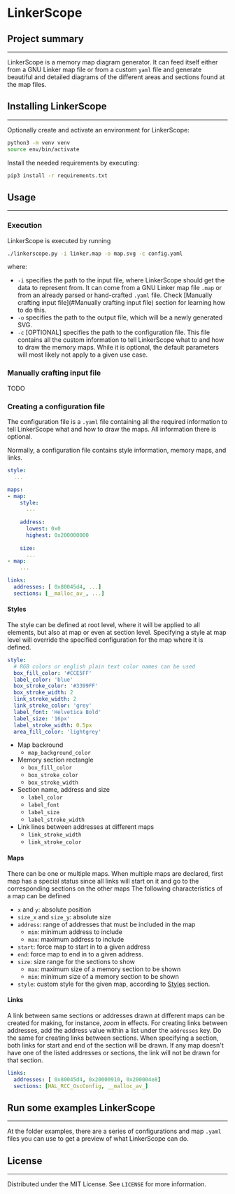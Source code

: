 # LinkerScope

## Project summary

---

LinkerScope is a memory map diagram generator. It can feed itself either from a GNU Linker map file or from a custom `yaml` file
and generate beautiful and detailed diagrams of the different areas and sections found at the map files.

## Installing LinkerScope

---

Optionally create and activate an environment for LinkerScope:

```bash
python3 -m venv venv
source env/bin/activate
```

Install the needed requirements by executing:

```bash
pip3 install -r requirements.txt
```

## Usage

---

### Execution

LinkerScope is executed by running

```bash
./linkerscope.py -i linker.map -o map.svg -c config.yaml
```

where:
- `-i` specifies the path to the input file, where LinkerScope should get the data to represent from. It can come from a GNU Linker map file `.map` or from an already parsed or hand-crafted `.yaml` file. Check [Manually crafting input file](#Manually crafting input file) section for learning how to do this.
- `-o` specifies the path to the output file, which will be a newly generated SVG.
- `-c` [OPTIONAL] specifies the path to the configuration file. This file contains all the custom information to tell LinkerScope what to and how to draw the memory maps. While it is optional, the default parameters will most likely not apply to a given use case.

### Manually crafting input file
TODO

### Creating a configuration file

The configuration file is a `.yaml` file containing all the required information to tell LinkerScope what and how to draw the maps.
All information there is optional.

Normally, a configuration file contains style information, memory maps, and links.

```yaml
style:
  ...

maps:
- map:
    style:
      ...
    
    address:
      lowest: 0x0
      highest: 0x200000000
      
    size:
      ...
- map:
    ...

links:
  addresses: [ 0x80045d4, ...]
  sections: [__malloc_av_, ...]


```
#### Styles

The style can be defined at root level, where it will be applied to all elements, but also at map or even at section level.
Specifying a style at map level will override the specified configuration for the map where it is defined.

```yaml
style:
  # RGB colors or english plain text color names can be used
  box_fill_color: '#CCE5FF' 
  label_color: 'blue'
  box_stroke_color: '#3399FF'
  box_stroke_width: 2
  link_stroke_width: 2
  link_stroke_color: 'grey'
  label_font: 'Helvetica Bold'
  label_size: '16px'
  label_stroke_width: 0.5px
  area_fill_color: 'lightgrey'
```
- Map backround
  - `map_background_color`
- Memory section rectangle
  - `box_fill_color`
  - `box_stroke_color`
  - `box_stroke_width`
- Section name, address and size
  - `label_color`
  - `label_font`
  - `label_size`
  - `label_stroke_width`
- Link lines between addresses at different maps
  - `link_stroke_width`
  - `link_stroke_color`

#### Maps

There can be one or multiple maps. When multiple maps are declared,
first map has a special status since all links will start on it and go to the corresponding sections on the other maps
The following characteristics of a map can be defined
- `x` and `y`: absolute position 
- `size_x` and `size_y`: absolute size
- `address`: range of addresses that must be included in the map
    - `min`: minimum address to include
    - `max`: maximum address to include
- `start`: force map to start in to a given address
- `end`: force map to end in to a given address.
- `size`: size range for the sections to show
  - `max`: maximum size of a memory section to be shown
  - `min`: minimum size of a memory section to be shown
- `style`: custom style for the given map, according to [Styles](####Styles) section.

#### Links

A link between same sections or addresses drawn at different maps can be created for making, for instance, _zoom_ in effects.
For creating links between addresses, add the address value within a list under the `addresses` key.
Do the same for creating links between sections.
When specifying a section, both links for start and end of the section will be drawn. 
If any map doesn't have one of the listed addresses or sections, the link will not be drawn for that section.

```yaml
links:
  addresses: [ 0x80045d4, 0x20000910, 0x200004e8]
  sections: [HAL_RCC_OscConfig, __malloc_av_]
```

## Run some examples LinkerScope

---

At the folder examples, there are a series of configurations and map `.yaml` files you can use to get a preview of what LinkerScope can do.

## License

---

Distributed under the MIT License. See `LICENSE` for more information.
